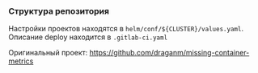 ### Структура репозитория
Настройки проектов находятся в `helm/conf/${CLUSTER}/values.yaml`.
Описание deploy находится в `.gitlab-ci.yaml`

Оригинальный проект: https://github.com/draganm/missing-container-metrics

